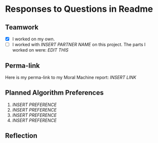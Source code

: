 # Responses to Questions in Readme

## Teamwork
- [x] I worked on my own.
- [ ] I worked with *INSERT PARTNER NAME* on this project. The parts I worked on were: *EDIT THIS*

## Perma-link
Here is my perma-link to my Moral Machine report:
*INSERT LINK*

## Planned Algorithm Preferences
1. *INSERT PREFERENCE*
2. *INSERT PREFERENCE*
3. *INSERT PREFERENCE*
4. *INSERT PREFERENCE*

## Reflection

